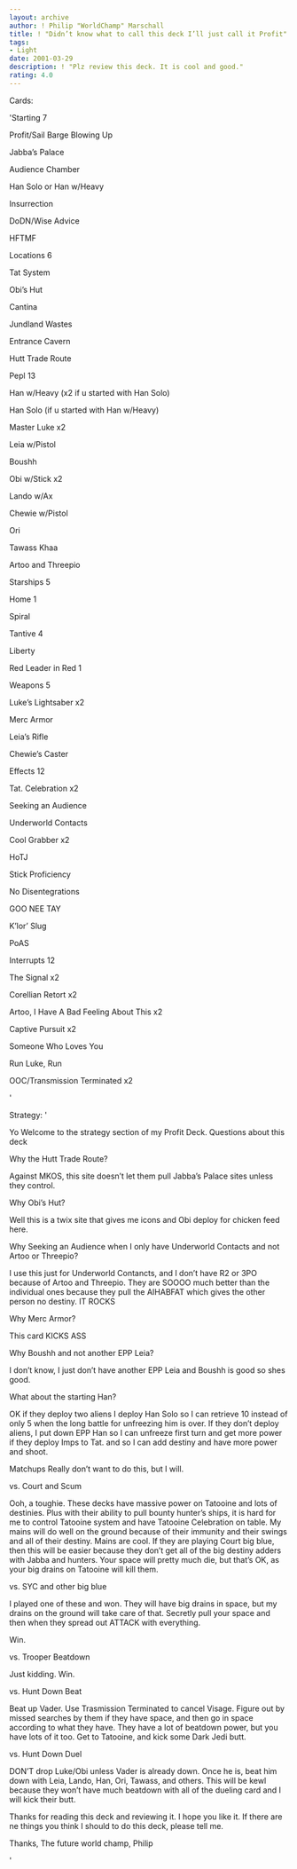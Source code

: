 ```yaml
---
layout: archive
author: ! Philip "WorldChamp" Marschall
title: ! "Didn’t know what to call this deck I’ll just call it Profit"
tags:
- Light
date: 2001-03-29
description: ! "Plz review this deck. It is cool and good."
rating: 4.0
---
```

Cards: 

'Starting 7

Profit/Sail Barge Blowing Up

Jabba’s Palace

Audience Chamber

Han Solo or Han w/Heavy

Insurrection

DoDN/Wise Advice

HFTMF


Locations 6

Tat System

Obi’s Hut

Cantina

Jundland Wastes

Entrance Cavern

Hutt Trade Route


Pepl 13

Han w/Heavy (x2 if u started with Han Solo)

Han Solo (if u started with Han w/Heavy)

Master Luke x2

Leia w/Pistol

Boushh

Obi w/Stick x2

Lando w/Ax

Chewie w/Pistol

Ori

Tawass Khaa

Artoo and Threepio


Starships 5

Home 1

Spiral

Tantive 4

Liberty

Red Leader in Red 1


Weapons 5

Luke’s Lightsaber x2

Merc Armor

Leia’s Rifle

Chewie’s Caster


Effects 12

Tat. Celebration x2

Seeking an Audience

Underworld Contacts

Cool Grabber x2

HoTJ

Stick Proficiency

No Disentegrations

GOO NEE TAY

K’lor’ Slug

PoAS


Interrupts 12

The Signal x2

Corellian Retort x2

Artoo, I Have A Bad Feeling About This x2

Captive Pursuit x2

Someone Who Loves You

Run Luke, Run

OOC/Transmission Terminated x2


'

Strategy: '

Yo Welcome to the strategy section of my Profit Deck. Questions about this deck

Why the Hutt Trade Route?

Against MKOS, this site doesn’t let them pull Jabba’s Palace sites unless they control.


Why Obi’s Hut?

Well this is a twix site that gives me icons and Obi deploy for chicken feed here.


Why Seeking an Audience when I only have Underworld Contacts and not Artoo or Threepio?

I use this just for Underworld Contancts, and I don’t have R2 or 3PO because of Artoo and Threepio. They are SOOOO much better than the individual ones because they pull the AIHABFAT which gives the other person no destiny. IT ROCKS


Why Merc Armor?

This card KICKS ASS


Why Boushh and not another EPP Leia?

I don’t know, I just don’t have another EPP Leia and Boushh is good so shes good.


What about the starting Han?

OK if they deploy two aliens I deploy Han Solo so I can retrieve 10 instead of only 5 when the long battle for unfreezing him is over. If they don’t deploy aliens, I put down EPP Han so I can unfreeze first turn and get more power if they deploy Imps to Tat. and so I can add destiny and have more power and shoot. 


Matchups Really don’t want to do this, but I will.


vs. Court and Scum

Ooh, a toughie. These decks have massive power on Tatooine and lots of destinies. Plus with their ability to pull bounty hunter’s ships, it is hard for me to control Tatooine system and have Tatooine Celebration on table. My mains will do well on the ground because of their immunity and their swings and all of their destiny. Mains are cool. If they are playing Court big blue, then this will be easier because they don’t get all of the big destiny adders with Jabba and hunters. Your space will pretty much die, but that’s OK, as your big drains on Tatooine will kill them.


vs. SYC and other big blue

I played one of these and won. They will have big drains in space, but my drains on the ground will take care of that. Secretly pull your space and then when they spread out ATTACK with everything. 

Win.


vs. Trooper Beatdown

Just kidding. Win.


vs. Hunt Down Beat

Beat up Vader. Use Trasmission Terminated to cancel Visage. Figure out by missed searches by them if they have space, and then go in space according to what they have. They have a lot of beatdown power, but you have lots of it too. Get to Tatooine, and kick some Dark Jedi butt.


vs. Hunt Down Duel

DON’T drop Luke/Obi unless Vader is already down. Once he is, beat him down with Leia, Lando, Han, Ori, Tawass, and others. This will be kewl because they won’t have much beatdown with all of the dueling card and I will kick their butt.


Thanks for reading this deck and reviewing it. I hope you like it. If there are ne things you think I should to do this deck, please tell me. 

Thanks, The future world champ, Philip 


'